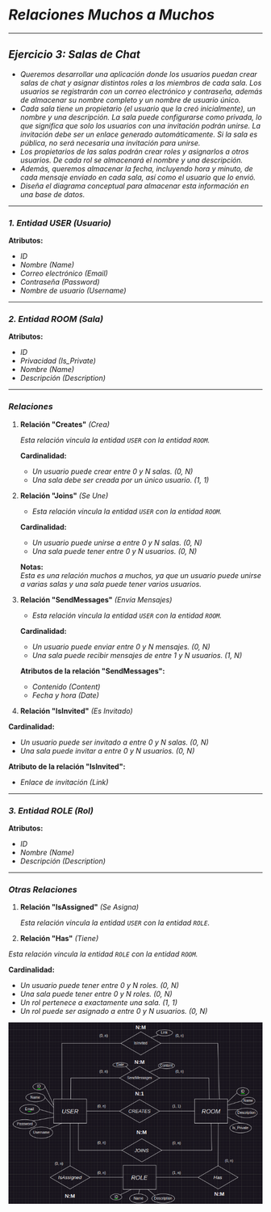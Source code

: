 <!-- Autor: Daniel Benjamin Perez Morales -->
<!-- GitHub: https://github.com/D4nitrix13 -->
<!-- Correo electrónico: danielperezdev@proton.me -->

# ***Relaciones Muchos a Muchos***

---

## ***Ejercicio 3: Salas de Chat***

- *Queremos desarrollar una aplicación donde los usuarios puedan crear salas de chat y asignar distintos roles a los miembros de cada sala. Los usuarios se registrarán con un correo electrónico y contraseña, además de almacenar su nombre completo y un nombre de usuario único.*
- *Cada sala tiene un propietario (el usuario que la creó inicialmente), un nombre y una descripción. La sala puede configurarse como privada, lo que significa que solo los usuarios con una invitación podrán unirse. La invitación debe ser un enlace generado automáticamente. Si la sala es pública, no será necesaria una invitación para unirse.*
- *Los propietarios de las salas podrán crear roles y asignarlos a otros usuarios. De cada rol se almacenará el nombre y una descripción.*
- *Además, queremos almacenar la fecha, incluyendo hora y minuto, de cada mensaje enviado en cada sala, así como el usuario que lo envió.*
- *Diseña el diagrama conceptual para almacenar esta información en una base de datos.*

---

### ***1. Entidad USER (Usuario)***

**Atributos:**

- *ID*
- *Nombre (Name)*
- *Correo electrónico (Email)*
- *Contraseña (Password)*
- *Nombre de usuario (Username)*

---

### ***2. Entidad ROOM (Sala)***

**Atributos:**

- *ID*
- *Privacidad (Is_Private)*
- *Nombre (Name)*
- *Descripción (Description)*

---

### ***Relaciones***

1. **Relación "Creates"** *(Crea)*

    *Esta relación vincula la entidad `USER` con la entidad `ROOM`.*

    **Cardinalidad:**

    - *Un usuario puede crear entre 0 y N salas. (0, N)*
    - *Una sala debe ser creada por un único usuario. (1, 1)*

2. **Relación "Joins"** *(Se Une)*

   - *Esta relación vincula la entidad `USER` con la entidad `ROOM`.*

   **Cardinalidad:**

   - *Un usuario puede unirse a entre 0 y N salas. (0, N)*
   - *Una sala puede tener entre 0 y N usuarios. (0, N)*

   **Notas:**  
   *Esta es una relación muchos a muchos, ya que un usuario puede unirse a varias salas y una sala puede tener varios usuarios.*

3. **Relación "SendMessages"** *(Envía Mensajes)*

   - *Esta relación vincula la entidad `USER` con la entidad `ROOM`.*

   **Cardinalidad:**

   - *Un usuario puede enviar entre 0 y N mensajes. (0, N)*
   - *Una sala puede recibir mensajes de entre 1 y N usuarios. (1, N)*

   **Atributos de la relación "SendMessages":**

   - *Contenido (Content)*
   - *Fecha y hora (Date)*

4. **Relación "IsInvited"** *(Es Invitado)*

**Cardinalidad:**

- *Un usuario puede ser invitado a entre 0 y N salas. (0, N)*
- *Una sala puede invitar a entre 0 y N usuarios. (0, N)*

**Atributo de la relación "IsInvited":**

- *Enlace de invitación (Link)*

---

### ***3. Entidad ROLE (Rol)***

**Atributos:**

- *ID*
- *Nombre (Name)*
- *Descripción (Description)*

---

### ***Otras Relaciones***

1. **Relación "IsAssigned"** *(Se Asigna)*

    *Esta relación vincula la entidad `USER` con la entidad `ROLE`.*

2. **Relación "Has"** *(Tiene)*

*Esta relación vincula la entidad `ROLE` con la entidad `ROOM`.*

**Cardinalidad:**

- *Un usuario puede tener entre 0 y N roles. (0, N)*
- *Una sala puede tener entre 0 y N roles. (0, N)*
- *Un rol pertenece a exactamente una sala. (1, 1)*
- *Un rol puede ser asignado a entre 0 y N usuarios. (0, N)*

*![Image ImageRelacionesMuchosAMuchos](/Images/ImageRelacionesMuchosAMuchos.png "/Images/ImageRelacionesMuchosAMuchos.png")*
